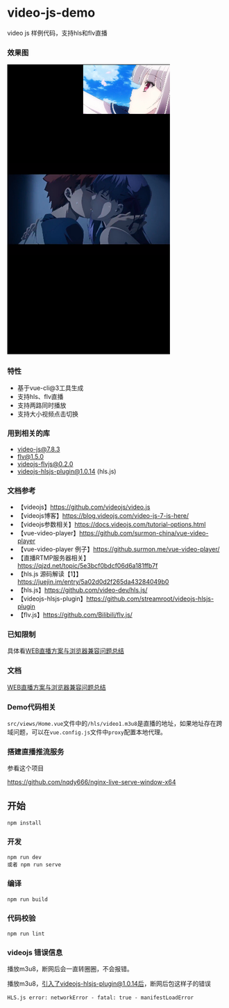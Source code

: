 # video-js-demo

video js 样例代码，支持hls和flv直播

### 效果图
![效果图](./docs/screen-shot.png)

### 特性
- 基于vue-cli@3工具生成
- 支持hls、flv直播
- 支持两路同时播放
- 支持大小视频点击切换

### 用到相关的库
- video-js@7.8.3
- flv@1.5.0
- videojs-flvjs@0.2.0
- videojs-hlsjs-plugin@1.0.14 (hls.js)

### 文档参考
- 【videojs】https://github.com/videojs/video.js
- 【videojs博客】https://blog.videojs.com/video-js-7-is-here/
- 【videojs参数相关】https://docs.videojs.com/tutorial-options.html
- 【vue-video-player】https://github.com/surmon-china/vue-video-player
- 【vue-video-player 例子】https://github.surmon.me/vue-video-player/
- 【直播RTMP服务器相关】 https://qjzd.net/topic/5e3bcf0bdcf06d6a181ffb7f
- 【hls.js 源码解读【1】】https://juejin.im/entry/5a02d0d2f265da43284049b0
- 【hls.js】https://github.com/video-dev/hls.js/
- 【videojs-hlsjs-plugin】https://github.com/streamroot/videojs-hlsjs-plugin
- 【flv.js】https://github.com/Bilibili/flv.js/

### 已知限制

具体看[WEB直播方案与浏览器兼容问题总结](docs/WEB直播方案与浏览器兼容问题总结.xlsx)

### 文档

[WEB直播方案与浏览器兼容问题总结](docs/WEB直播方案与浏览器兼容问题总结.xlsx)

### Demo代码相关
`src/views/Home.vue`文件中的`/hls/video1.m3u8`是直播的地址，如果地址存在跨域问题，可以在`vue.config.js`文件中`proxy`配置本地代理。

### 搭建直播推流服务

参看这个项目

https://github.com/nqdy666/nginx-live-serve-window-x64

## 开始
```
npm install
```

### 开发
```
npm run dev
或者 npm run serve
```

### 编译
```
npm run build
```

### 代码校验
```
npm run lint
```

### videojs 错误信息

播放m3u8，断网后会一直转圈圈，不会报错。


播放m3u8，引入了videojs-hlsjs-plugin@1.0.14后，断网后包这样子的错误
```
HLS.js error: networkError - fatal: true - manifestLoadError
```


